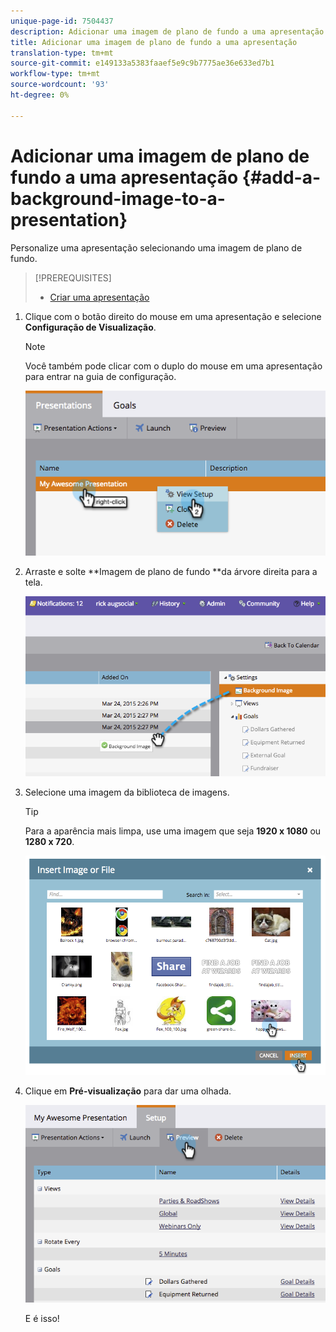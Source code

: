 ```yaml
---
unique-page-id: 7504437
description: Adicionar uma imagem de plano de fundo a uma apresentação - Documentos do Marketing - Documentação do produto
title: Adicionar uma imagem de plano de fundo a uma apresentação
translation-type: tm+mt
source-git-commit: e149133a5383faaef5e9c9b7775ae36e633ed7b1
workflow-type: tm+mt
source-wordcount: '93'
ht-degree: 0%

---
```



# Adicionar uma imagem de plano de fundo a uma apresentação {#add-a-background-image-to-a-presentation}

Personalize uma apresentação selecionando uma imagem de plano de fundo.

>[!PREREQUISITES]
>
>* [Criar uma apresentação](create-a-presentation.md)

>



1. Clique com o botão direito do mouse em uma apresentação e selecione **Configuração de Visualização**.

   >[!NOTE]
   >
   >Você também pode clicar com o duplo do mouse em uma apresentação para entrar na guia de configuração.

   ![](assets/image2015-3-24-14-3a36-3a52.png)

1. Arraste e solte **Imagem de plano de fundo **da árvore direita para a tela.

   ![](assets/image2015-3-24-14-3a39-3a40.png)

1. Selecione uma imagem da biblioteca de imagens.

   >[!TIP]
   >
   >Para a aparência mais limpa, use uma imagem que seja **1920 x 1080** ou **1280 x 720**.

   ![](assets/image2015-3-24-14-3a47-3a57.png)

1. Clique em **Pré-visualização** para dar uma olhada.

   ![](assets/image2015-3-24-14-3a51-3a1.png)

   E é isso!

